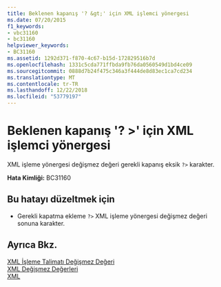 ```yaml
---
title: Beklenen kapanış '? &gt;' için XML işlemci yönergesi
ms.date: 07/20/2015
f1_keywords:
- vbc31160
- bc31160
helpviewer_keywords:
- BC31160
ms.assetid: 1292d371-f870-4c67-b15d-172829516b7d
ms.openlocfilehash: 1331c5cda771ffbda9fb76da0560549d1bd4ce09
ms.sourcegitcommit: 0888d7b24f475c346a3f444de8d83ec1ca7cd234
ms.translationtype: MT
ms.contentlocale: tr-TR
ms.lasthandoff: 12/22/2018
ms.locfileid: "53779197"
---
```

# <a name="expected-closing-gt-for-xml-processor-instruction"></a>Beklenen kapanış '? &gt;' için XML işlemci yönergesi
XML işleme yönergesi değişmez değeri gerekli kapanış eksik `?>` karakter.  
  
 **Hata Kimliği:** BC31160  
  
## <a name="to-correct-this-error"></a>Bu hatayı düzeltmek için  
  
-   Gerekli kapatma ekleme `?>` XML işleme yönergesi değişmez değeri sonuna karakter.  
  
## <a name="see-also"></a>Ayrıca Bkz.  
 [XML İşleme Talimatı Değişmez Değeri](../../visual-basic/language-reference/xml-literals/xml-processing-instruction-literal.md)  
 [XML Değişmez Değerleri](../../visual-basic/language-reference/xml-literals/index.md)  
 [XML](../../visual-basic/programming-guide/language-features/xml/index.md)
